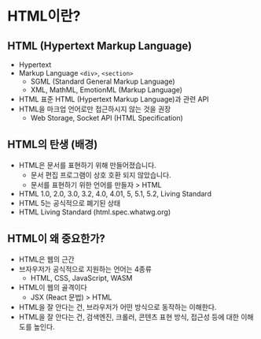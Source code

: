 # HTML이란?

## HTML (Hypertext Markup Language)

- Hypertext
- Markup Language `<div>`, `<section>`
  - SGML (Standard General Markup Language)
  - XML, MathML, EmotionML (Markup Language)
- HTML 표준 HTML (Hypertext Markup Language)과 관련 API
- HTML을 마크업 언어로만 접근하시지 않는 것을 권장
  - Web Storage, Socket API (HTML Specification)

## HTML의 탄생 (배경)

- HTML은 문서를 표현하기 위해 만들어졌습니다.
  - 문서 편집 프로그램이 상호 호환 되지 않았습니다.
  - 문서를 표현하기 위한 언어를 만들자 > HTML
- HTML 1.0, 2.0, 3.0, 3.2, 4.0, 4.01, 5, 5.1, 5.2, Living Standard
- HTML 5는 공식적으로 폐기된 상태
- HTML Living Standard (html.spec.whatwg.org)

## HTML이 왜 중요한가?

- HTML은 웹의 근간
- 브자우저가 공식적으로 지원하는 언어는 4종류
  - HTML, CSS, JavaScript, WASM
- HTML이 웹의 골격이다
  - JSX (React 문법) > HTML
- HTML을 잘 안다는 건, 브라우저가 어떤 방식으로 동작하는 이해한다.
- HTML을 잘 안다는 건, 검색엔진, 크롤러, 콘텐츠 표현 방식, 접근성 등에 대한 이해도를 높인다.
